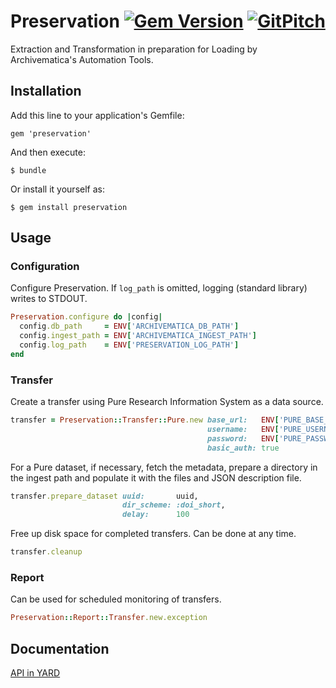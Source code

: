 # Preservation [![Gem Version](https://badge.fury.io/rb/preservation.svg)](https://badge.fury.io/rb/preservation) [![GitPitch](https://gitpitch.com/assets/badge.svg)](https://gitpitch.com/lulibrary/preservation/master?grs=github&t=sky)

Extraction and Transformation in preparation for Loading by Archivematica's Automation Tools.

## Installation

Add this line to your application's Gemfile:

    gem 'preservation'

And then execute:

    $ bundle

Or install it yourself as:

    $ gem install preservation

## Usage

### Configuration
Configure Preservation. If ```log_path``` is omitted, logging (standard library) writes to STDOUT.

```ruby
Preservation.configure do |config|
  config.db_path     = ENV['ARCHIVEMATICA_DB_PATH']
  config.ingest_path = ENV['ARCHIVEMATICA_INGEST_PATH']
  config.log_path    = ENV['PRESERVATION_LOG_PATH']
end
```


### Transfer
Create a transfer using Pure Research Information System as a data source.

```ruby
transfer = Preservation::Transfer::Pure.new base_url:   ENV['PURE_BASE_URL'],
                                            username:   ENV['PURE_USERNAME'],
                                            password:   ENV['PURE_PASSWORD'],
                                            basic_auth: true
```

For a Pure dataset, if necessary, fetch the metadata, prepare
a directory in the ingest path and populate it with the files and JSON description file.

```ruby
transfer.prepare_dataset uuid:       uuid,
                         dir_scheme: :doi_short,
                         delay:      100
```

Free up disk space for completed transfers. Can be done at any time.

```ruby
transfer.cleanup
```

### Report
Can be used for scheduled monitoring of transfers.

```ruby
Preservation::Report::Transfer.new.exception
```

## Documentation
[API in YARD](http://www.rubydoc.info/gems/preservation)
